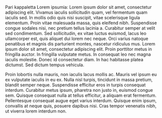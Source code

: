 Pari kappaletta Lorem ipsumia:
Lorem ipsum dolor sit amet, consectetur adipiscing elit. Vivamus iaculis sollicitudin quam, vel fermentum quam iaculis sed. In mollis odio quis nisi suscipit, vitae scelerisque ligula elementum. Proin vitae malesuada massa, quis eleifend nibh. Suspendisse congue sodales nisi, nec pretium tellus lacinia a. Curabitur semper at velit sed condimentum. Sed sollicitudin, ex vitae luctus euismod, lacus leo ullamcorper est, quis aliquet dui lorem nec neque. Orci varius natoque penatibus et magnis dis parturient montes, nascetur ridiculus mus. Lorem ipsum dolor sit amet, consectetur adipiscing elit. Proin porttitor metus in fringilla auctor. In fringilla vulputate metus. In consequat leo nec magna iaculis molestie. Donec id consectetur diam. In hac habitasse platea dictumst. Sed dictum tempus vehicula.

Proin lobortis nulla mauris, non iaculis lacus mollis ac. Mauris vel ipsum eu ex vulputate iaculis in eu ex. Nulla nisl turpis, tincidunt in massa pretium, blandit semper neque. Suspendisse efficitur eros in turpis consequat interdum. Curabitur metus ipsum, pharetra non justo in, euismod congue sem. Quisque consequat nulla at tellus efficitur, a aliquam erat fermentum. Pellentesque consequat augue eget varius interdum. Quisque enim ipsum, convallis at neque quis, posuere dapibus nisi. Cras tempor venenatis nibh, ut viverra lorem interdum non.
